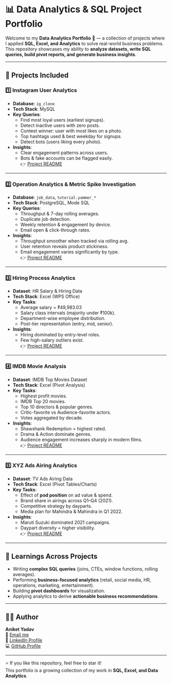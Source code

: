 # 📊 Data Analytics & SQL Project Portfolio

Welcome to my **Data Analytics Portfolio** 🚀 — a collection of projects where I applied **SQL, Excel, and Analytics** to solve real-world business problems.  
This repository showcases my ability to **analyze datasets, write SQL queries, build pivot reports, and generate business insights**.  

---

## 📂 Projects Included

### 1️⃣ Instagram User Analytics
- **Database**: `ig_clone`  
- **Tech Stack**: MySQL  
- **Key Queries**:
  - Find most loyal users (earliest signups).
  - Detect inactive users with zero posts.
  - Contest winner: user with most likes on a photo.
  - Top hashtags used & best weekday for signups.
  - Detect bots (users liking every photo).  
- **Insights**:
  - Clear engagement patterns across users.
  - Bots & fake accounts can be flagged easily.  
👉 [Project README](./Instagram%20User%20Analytics/README.md)

---

### 2️⃣ Operation Analytics & Metric Spike Investigation
- **Database**: `job_data`, `tutorial.yammer_*`  
- **Tech Stack**: PostgreSQL, Mode SQL  
- **Key Queries**:
  - Throughput & 7-day rolling averages.
  - Duplicate job detection.
  - Weekly retention & engagement by device.
  - Email open & click-through rates.  
- **Insights**:
  - Throughput smoother when tracked via rolling avg.
  - User retention reveals product stickiness.
  - Email engagement varies significantly by type.  
👉 [Project README](./Operation%20&%20Metric%20Analytics/README.md)

---

### 3️⃣ Hiring Process Analytics
- **Dataset**: HR Salary & Hiring Data  
- **Tech Stack**: Excel (WPS Office)  
- **Key Tasks**:
  - Average salary = ₹49,983.03
  - Salary class intervals (majority under ₹100k).
  - Department-wise employee distribution.
  - Post-tier representation (entry, mid, senior).  
- **Insights**:
  - Hiring dominated by entry-level roles.
  - Few high-salary outliers exist.  
👉 [Project README](./Hiring%20Process%20Analytics/README.md)

---

### 4️⃣ IMDB Movie Analysis
- **Dataset**: IMDB Top Movies Dataset  
- **Tech Stack**: Excel (Pivot Analysis)  
- **Key Tasks**:
  - Highest profit movies.
  - IMDB Top 20 movies.
  - Top 10 directors & popular genres.
  - Critic-favorite vs Audience-favorite actors.
  - Votes aggregated by decade.  
- **Insights**:
  - Shawshank Redemption = highest rated.
  - Drama & Action dominate genres.
  - Audience engagement increases sharply in modern films.  
👉 [Project README](./IMDB%20Movie%20Analysis/README.md)

---

### 5️⃣ XYZ Ads Airing Analytics
- **Dataset**: TV Ads Airing Data  
- **Tech Stack**: Excel (Pivot Tables/Charts)  
- **Key Tasks**:
  - Effect of **pod position** on ad value & spend.
  - Brand share in airings across Q1–Q4 (2021).
  - Competitive strategy by dayparts.
  - Media plan for Mahindra & Mahindra in Q1 2022.  
- **Insights**:
  - Maruti Suzuki dominated 2021 campaigns.
  - Daypart diversity = higher visibility.  
👉 [Project README](./XYZ%20Ads%20Airing/README.md)

---

## 🧠 Learnings Across Projects
- Writing **complex SQL queries** (joins, CTEs, window functions, rolling averages).  
- Performing **business-focused analytics** (retail, social media, HR, operations, marketing, entertainment).  
- Building **pivot dashboards** for visualization.  
- Applying analytics to derive **actionable business recommendations**.  

---

## 👨‍💻 Author

**Aniket Yadav**  
📧 [Email me](mailto:andyyadav12@gmail.com)  
🔗 [LinkedIn Profile](https://www.linkedin.com/in/aniket-yadav-/)  
💻 [GitHub Profile](https://github.com/aniket-analytics)  

---

⭐ If you like this repository, feel free to star it!  
This portfolio is a growing collection of my work in **SQL, Excel, and Data Analytics**.
